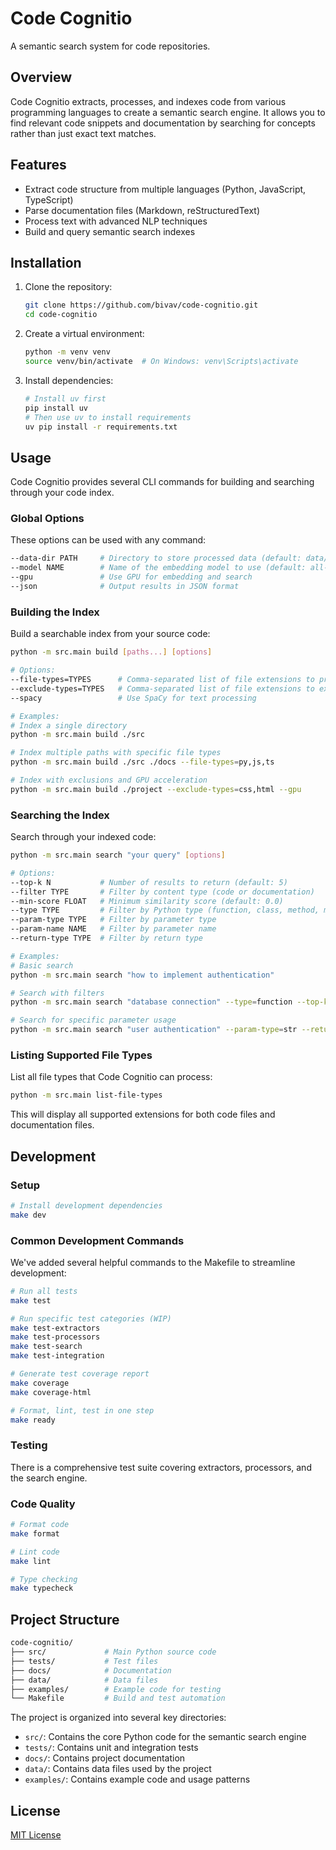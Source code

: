 # Code Cognitio

A semantic search system for code repositories.

## Overview

Code Cognitio extracts, processes, and indexes code from various programming languages to create a semantic search engine. It allows you to find relevant code snippets and documentation by searching for concepts rather than just exact text matches.

## Features

- Extract code structure from multiple languages (Python, JavaScript, TypeScript)
- Parse documentation files (Markdown, reStructuredText)
- Process text with advanced NLP techniques
- Build and query semantic search indexes

## Installation

1. Clone the repository:

   ```bash
   git clone https://github.com/bivav/code-cognitio.git
   cd code-cognitio
   ```

2. Create a virtual environment:

   ```bash
   python -m venv venv
   source venv/bin/activate  # On Windows: venv\Scripts\activate
   ```

3. Install dependencies:

   ```bash
   # Install uv first
   pip install uv
   # Then use uv to install requirements
   uv pip install -r requirements.txt
   ```

## Usage

Code Cognitio provides several CLI commands for building and searching through your code index.

### Global Options

These options can be used with any command:

```bash
--data-dir PATH     # Directory to store processed data (default: data/processed)
--model NAME        # Name of the embedding model to use (default: all-MiniLM-L6-v2)
--gpu               # Use GPU for embedding and search
--json              # Output results in JSON format
```

### Building the Index

Build a searchable index from your source code:

```bash
python -m src.main build [paths...] [options]

# Options:
--file-types=TYPES      # Comma-separated list of file extensions to process (default: all)
--exclude-types=TYPES   # Comma-separated list of file extensions to exclude
--spacy                 # Use SpaCy for text processing

# Examples:
# Index a single directory
python -m src.main build ./src

# Index multiple paths with specific file types
python -m src.main build ./src ./docs --file-types=py,js,ts

# Index with exclusions and GPU acceleration
python -m src.main build ./project --exclude-types=css,html --gpu
```

### Searching the Index

Search through your indexed code:

```bash
python -m src.main search "your query" [options]

# Options:
--top-k N           # Number of results to return (default: 5)
--filter TYPE       # Filter by content type (code or documentation)
--min-score FLOAT   # Minimum similarity score (default: 0.0)
--type TYPE         # Filter by Python type (function, class, method, module)
--param-type TYPE   # Filter by parameter type
--param-name NAME   # Filter by parameter name
--return-type TYPE  # Filter by return type

# Examples:
# Basic search
python -m src.main search "how to implement authentication"

# Search with filters
python -m src.main search "database connection" --type=function --top-k=10

# Search for specific parameter usage
python -m src.main search "user authentication" --param-type=str --return-type=bool
```

### Listing Supported File Types

List all file types that Code Cognitio can process:

```bash
python -m src.main list-file-types
```

This will display all supported extensions for both code files and documentation files.

## Development

### Setup

```bash
# Install development dependencies
make dev
```

### Common Development Commands

We've added several helpful commands to the Makefile to streamline development:

```bash
# Run all tests
make test

# Run specific test categories (WIP)
make test-extractors
make test-processors
make test-search
make test-integration

# Generate test coverage report
make coverage
make coverage-html

# Format, lint, test in one step
make ready
```

### Testing

There is a comprehensive test suite covering extractors, processors, and the search engine.

### Code Quality

```bash
# Format code
make format

# Lint code
make lint

# Type checking
make typecheck
```

## Project Structure

```bash
code-cognitio/
├── src/             # Main Python source code
├── tests/           # Test files
├── docs/            # Documentation
├── data/            # Data files
├── examples/        # Example code for testing
└── Makefile         # Build and test automation
```

The project is organized into several key directories:

- `src/`: Contains the core Python code for the semantic search engine
- `tests/`: Contains unit and integration tests
- `docs/`: Contains project documentation
- `data/`: Contains data files used by the project
- `examples/`: Contains example code and usage patterns

## License

[MIT License](LICENSE)
